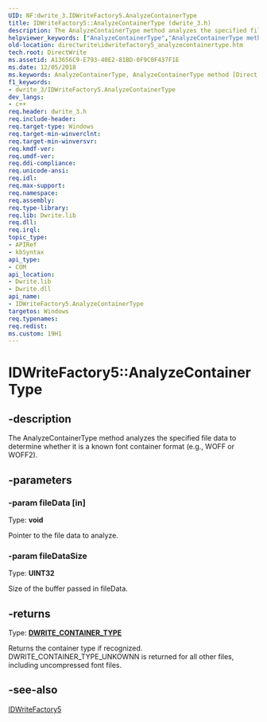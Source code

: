 ```yaml
---
UID: NF:dwrite_3.IDWriteFactory5.AnalyzeContainerType
title: IDWriteFactory5::AnalyzeContainerType (dwrite_3.h)
description: The AnalyzeContainerType method analyzes the specified file data to determine whether it is a known font container format (e.g., WOFF or WOFF2).
helpviewer_keywords: ["AnalyzeContainerType","AnalyzeContainerType method [Direct Write]","AnalyzeContainerType method [Direct Write]","IDWriteFactory5 interface","IDWriteFactory5 interface [Direct Write]","AnalyzeContainerType method","IDWriteFactory5.AnalyzeContainerType","IDWriteFactory5::AnalyzeContainerType","directwrite.idwritefactory5_analyzecontainertype","dwrite_3/IDWriteFactory5::AnalyzeContainerType"]
old-location: directwrite\idwritefactory5_analyzecontainertype.htm
tech.root: DirectWrite
ms.assetid: A13656C9-E793-40E2-81BD-0F9C0F437F1E
ms.date: 12/05/2018
ms.keywords: AnalyzeContainerType, AnalyzeContainerType method [Direct Write], AnalyzeContainerType method [Direct Write],IDWriteFactory5 interface, IDWriteFactory5 interface [Direct Write],AnalyzeContainerType method, IDWriteFactory5.AnalyzeContainerType, IDWriteFactory5::AnalyzeContainerType, directwrite.idwritefactory5_analyzecontainertype, dwrite_3/IDWriteFactory5::AnalyzeContainerType
f1_keywords:
- dwrite_3/IDWriteFactory5.AnalyzeContainerType
dev_langs:
- c++
req.header: dwrite_3.h
req.include-header: 
req.target-type: Windows
req.target-min-winverclnt: 
req.target-min-winversvr: 
req.kmdf-ver: 
req.umdf-ver: 
req.ddi-compliance: 
req.unicode-ansi: 
req.idl: 
req.max-support: 
req.namespace: 
req.assembly: 
req.type-library: 
req.lib: Dwrite.lib
req.dll: 
req.irql: 
topic_type:
- APIRef
- kbSyntax
api_type:
- COM
api_location:
- Dwrite.lib
- Dwrite.dll
api_name:
- IDWriteFactory5.AnalyzeContainerType
targetos: Windows
req.typenames: 
req.redist: 
ms.custom: 19H1
---
```


# IDWriteFactory5::AnalyzeContainerType


## -description


The AnalyzeContainerType method analyzes the specified file data to determine whether it is a known font container format (e.g., WOFF or WOFF2).


## -parameters




### -param fileData [in]

Type: <b>void</b>

Pointer to the file data to analyze.


### -param fileDataSize

Type: <b>UINT32</b>

Size of the buffer passed in fileData.


## -returns



Type: <b><a href="/windows/win32/api/dwrite_3/ne-dwrite_3-dwrite_container_type">DWRITE_CONTAINER_TYPE</a></b>

Returns the container type if recognized. DWRITE_CONTAINER_TYPE_UNKOWNN is returned for all other files, including uncompressed font files.




## -see-also




<a href="/windows/win32/api/dwrite_3/nn-dwrite_3-idwritefactory5">IDWriteFactory5</a>
 

 

